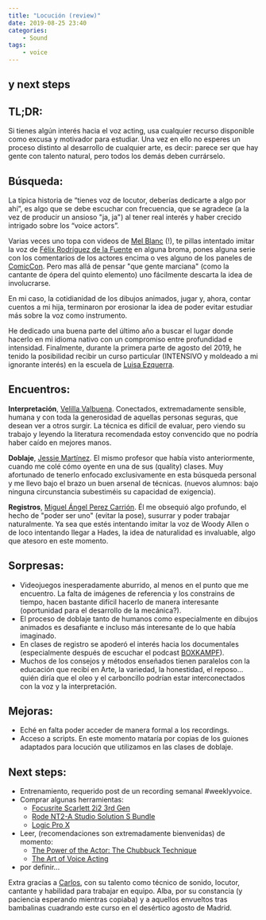 ```yaml
---
title: "Locución (review)"
date: 2019-08-25 23:40
categories:
	- Sound
tags:
	- voice
---
```


## y next steps

## TL;DR:
Si tienes algún interés hacia el voz acting, usa cualquier recurso disponible como excusa y motivador para estudiar. Una vez en ello no esperes un proceso distinto al desarrollo de cualquier arte, es decir: parece ser que hay gente con talento natural, pero todos los demás deben currárselo.

## Búsqueda:
La típica historia de “tienes voz de locutor, deberías dedicarte a algo por ahí”, es algo que se debe escuchar con frecuencia, que se agradece (a la vez de producir un ansioso "ja, ja") al tener real interés y haber crecido intrigado sobre los “voice actors”.

Varias veces uno topa con videos de [Mel Blanc](https://en.wikipedia.org/wiki/Mel_Blanc) (!), te pillas intentado imitar la voz de [Félix Rodríguez de la Fuente](https://en.wikipedia.org/wiki/Félix_Rodr%C3%ADguez_de_la_Fuente) en alguna broma, pones alguna serie con los comentarios de los actores encima o ves alguno de los paneles de [ComicCon](https://www.youtube.com/watch?v=l2WPaomhoNc). Pero mas allá de pensar "que gente marciana" (como la cantante de ópera del quinto elemento) uno fácilmente descarta la idea de involucrarse. 

En mi caso, la cotidianidad de los dibujos animados, jugar y, ahora, contar cuentos a mi hija, terminaron por erosionar la idea de poder evitar estudiar más sobre la voz como instrumento.
 
He dedicado una buena parte del último año a buscar el lugar donde hacerlo en mi idioma nativo con un compromiso entre profundidad e intensidad. Finalmente, durante la primera parte de agosto del 2019, he tenido la posibilidad recibir un curso particular (INTENSIVO y moldeado a mi ignorante interés) en la escuela de [Luisa Ezquerra](https://www.escuelaluisaezquerra.com).

## Encuentros:
**Interpretación**, [Velilla Valbuena](https://www.youtube.com/watch?v=cWXNuKAvRrQ).
Conectados, extremadamente sensible, humana y con toda la generosidad de aquellas personas seguras, que desean ver a otros surgir. La técnica es difícil de evaluar, pero viendo su trabajo y leyendo la literatura recomendada estoy convencido que no podría haber caído en mejores manos.

**Doblaje**, [Jessie Martínez](https://vimeo.com/jessiemartinez).
El mismo profesor que había visto anteriormente, cuando me colé cómo oyente en una de sus (quality) clases.
Muy afortunado de tenerlo enfocado exclusivamente en esta búsqueda personal y me llevo bajo el brazo un buen arsenal de técnicas. (nuevos alumnos: bajo ninguna circunstancia subestiméis su capacidad de exigencia).

**Registros**, [Miguel Ángel Perez Carrión](http://www.robinaudio.com). 
Él me obsequió algo profundo, el hecho de "poder ser uno" (evitar la pose), susurrar y poder trabajar naturalmente. Ya sea que estés intentando imitar la voz de Woody Allen o de loco intentando llegar a Hades, la idea de naturalidad es invaluable, algo que atesoro en este momento.

## Sorpresas:
- Videojuegos inesperadamente aburrido, al menos en el punto que me encuentro. La falta de imágenes de referencia y los constrains de tiempo, hacen bastante difícil hacerlo de manera interesante (oportunidad para el desarrollo de la mecánica?). 
- El proceso de doblaje tanto de humanos como especialmente en dibujos animados es desafiante e incluso más interesante de lo que había imaginado.
- En clases de registro se apoderó el interés hacia los documentales (especialmente después de escuchar el podcast [BOXKAMPF](https://podcasts.apple.com/de/podcast/boxkampf-yo-boxe%C3%A9-en-auschwitz/id1473753423?l=en)).
- Muchos de los consejos y métodos enseñados tienen paralelos con la educación que recibí en Arte, la variedad, la honestidad, el reposo... quién diría que el oleo y el carboncillo podrían estar interconectados con la voz y la interpretación.

## Mejoras:
- Eché en falta poder acceder de manera formal a los recordings.
- Acceso a scripts. En este momento mataría por copias de los guiones adaptados para locución que utilizamos en las clases de doblaje.

## Next steps:
- Entrenamiento, requerido post de un recording semanal #weeklyvoice.
- Comprar algunas herramientas:
	- [Focusrite Scarlett 2i2 3rd Gen](https://www.thomann.de/intl/focusrite_scarlett_2i2_3rd_gen.htm)
	- [Rode NT2-A Studio Solution S Bundle](https://www.thomann.de/intl/rode_nt2_a_studio_solution_s_bundle.htm)
	- [Logic Pro X](https://www.apple.com/logic-pro/)
- Leer, (recomendaciones son extremadamente bienvenidas) de momento:
	- [The Power of the Actor: The Chubbuck Technique](https://www.amazon.com/Power-Actor-Ivana-Chubbuck-ebook-dp-B001R9DIA2/dp/B001R9DIA2/ref=mt_kindle?_encoding=UTF8&me=&qid=1566771783)
	- [The Art of Voice Acting](https://www.amazon.com/Art-Voice-Acting-Performing-Voiceover/dp/0415736978/ref=sr_1_2?keywords=the+art+of+voice+acting&qid=1566771943&s=books&sr=1-2)
- por definir...


Extra gracias a [Carlos](https://www.youtube.com/watch?v=TcOErkCijM4), con su talento como técnico de sonido, locutor, cantante y habilidad para trabajar en equipo. Alba, por su constancia (y paciencia esperando mientras copiaba) y a aquellos envueltos tras bambalinas cuadrando este curso en el desértico agosto de Madrid. 